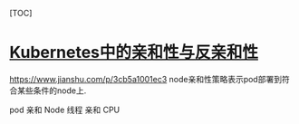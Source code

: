 <!-- toc -->
[TOC]
# [Kubernetes中的亲和性与反亲和性](https://www.cnblogs.com/cocowool/p/kubernetes_affinity.html)

https://www.jianshu.com/p/3cb5a1001ec3
node亲和性策略表示pod部署到符合某些条件的node上.

pod 亲和 Node 
线程 亲和 CPU
